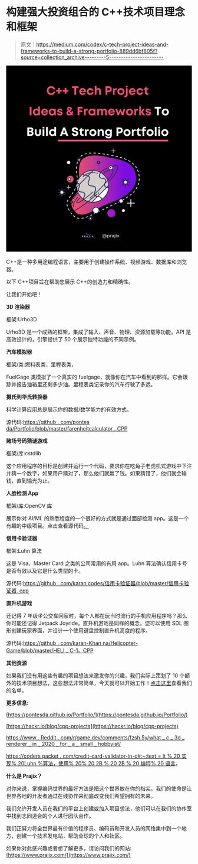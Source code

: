 # 构建强大投资组合的 C++技术项目理念和框架

> 原文：<https://medium.com/codex/c-tech-project-ideas-and-frameworks-to-build-a-strong-portfolio-889dd6bf805f?source=collection_archive---------5----------------------->

![](img/67e9b8851192ec31254fb58eca84a59d.png)

C++是一种多用途编程语言，主要用于创建操作系统、视频游戏、数据库和浏览器。

以下 C++项目旨在帮助您展示 C++的创造力和精确性。

让我们开始吧！

**3D 渲染器**

框架:Urho3D

Urho3D 是一个成熟的框架，集成了输入、声音、物理、资源加载等功能。API 是高效设计的，引擎提供了 50 个展示独特功能的不同示例。

**汽车模拟器**

框架/类:燃料表类，里程表类，

FuelGage 类模拟了一个真实的 fuelgage，就像你在汽车中看到的那样。它会跟踪并报告油箱里还剩多少油。里程表类记录你的汽车行驶了多远。

**摄氏到华氏转换器**

科学计算应用总是展示你的数据/数学能力的有效方式。

源代码:[https://github . com/pontes da/Portfolio/blob/master/farenheitcalculator . CPP](https://github.com/pontesda/Portfolio/blob/master/farenheitCalculator.cpp)

**赌场号码猜谜游戏**

框架/库:cstdlib

这个应用程序的目标是创建并运行一个代码，要求你在吃角子老虎机式游戏中下注并猜一个数字，如果用户猜对了，那么他们就赢了钱。如果猜错了，他们就会输钱，直到输光为止。

**人脸检测 App**

框架/库:OpenCV 库

展示你对 AI/ML 的熟悉程度的一个很好的方式就是通过面部检测 app。这是一个有趣的中级项目。点击查看源代码[。](https://github.com/elador/FeatureDetection)

**信用卡验证器**

框架:Luhn 算法

这是 Visa、Master Card 之类的公司常用的有用 app。Luhn 算法确认信用卡号是否有效以及它是什么类型的卡。

源代码:[https://github . com/karan codes/信用卡验证器/blob/master/信用卡验证器. cpp](https://github.com/karancodes/credit-card-validator/blob/master/credit-card-validator.cpp)

**直升机游戏**

还记得 7 年级坐公交车回家时，每个人都在玩当时流行的手机应用程序吗？那么你可能还记得 Jetpack Joyride。直升机游戏是同样的概念。您可以使用 SDL 图形创建玩家界面，并设计一个使用键盘控制直升机高度的程序。

源代码:[https://github . com/karan-Khan na/Helicopter-Game/blob/master/HELI _ C-1。CPP](https://github.com/karan-khanna/Helicopter-Game/blob/master/HELI_C-1.CPP)

**其他资源**

如果我们没有用这些有趣的项目想法来激发你的兴趣，我们实际上策划了 10 个额外的技术项目想法，这些想法非常简单，今天就可以开始工作！[点击这里](/codex/ten-simple-tech-project-ideas-to-get-started-on-19ae9b3542ca)查看我们的名单。

**更多信息:**

[https://pontesda.github.io/Portfolio/](https://pontesda.github.io/Portfolio/)

[https://hackr.io/blog/cpp-projects](https://hackr.io/blog/cpp-projects)

[https://www . Reddit . com/r/game dev/comments/fzsh 5y/what _ c _ 3d _ renderer _ in _ 2020 _ for _ a _ small _ hobbyist/](https://www.reddit.com/r/gamedev/comments/fzsh5y/what_c_3d_renderer_in_2020_for_a_small_hobbyist/)

[https://coders packet . com/credit-card-validator-in-c#:~:text = It % 20 实现% 20Luhn %算法，使用% 20% 20 2B % 20 2B % 20 编程% 20 语言](https://coderspacket.com/credit-card-validator-in-c#:~:text=It%20implements%20the%20Luhn%20algorithm,using%20the%20C%2B%2B%20programming%20language)。

**什么是 Prajix？**

对你来说，掌握编码世界的最好方法是把这个世界放在你的指尖。我们的使命是让世界各地的开发者通过在线协作来彻底改变我们希望拥有的未来。

我们允许开发人员在我们的平台上创建或加入项目想法，他们可以在我们的协作室中找到志同道合的个人进行团队合作。

我们正努力将全世界最有价值的程序员、编码员和开发人员的网络集中到一个地方，创建一个技术发电站，帮助全球的个人和社区。

如果你对此感兴趣或者想了解更多，请访问我们的网站:[https://www.prajix.com/](https://www.prajix.com/)